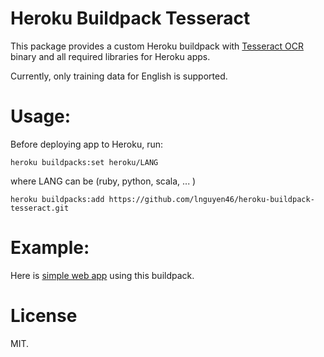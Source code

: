 # Heroku Buildpack Tesseract

This package provides a custom Heroku buildpack with [Tesseract OCR](https://code.google.com/p/tesseract-ocr/) binary and all required libraries for Heroku apps.

Currently, only training data for English is supported.

# Usage:

Before deploying app to Heroku, run:

```
heroku buildpacks:set heroku/LANG
``` 
where LANG can be (ruby, python, scala, ... )
```
heroku buildpacks:add https://github.com/lnguyen46/heroku-buildpack-tesseract.git
```

# Example:

Here is [simple web app](https://github.com/lnguyen46/tesseract-with-python-flask) using this buildpack.

# License

MIT.
